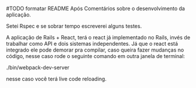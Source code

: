 #TODO formatar README Após
Comentários sobre o desenvolvimento da aplicação.

Setei Rspec e se sobrar tempo escreverei alguns testes.

A aplicação de Rails + React, terá o react já implementado no Rails, invés de trabalhar como API e dois sistemas independentes.
Já que o react está integrado ele pode demorar pra compilar, caso queira fazer mudanças no código, nesse caso rode o seguinte comando em outra janela de terminal:

./bin/webpack-dev-server

nesse caso você terá live code reloading.

